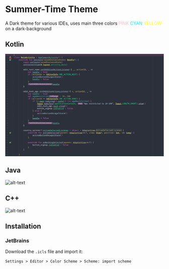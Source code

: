# Summer-Time Theme

A Dark theme for various IDEs, uses main three colors <span style="color:pink">PINK</span> <span style="color:cyan">CYAN</span> <span style="color:yellow">YELLOW</span> on a dark-background 

## Kotlin

![alt-text][kotlin]

## Java

![alt-text][intellij]

## C++

![alt-text][clion]

[intellij]: https://github.com/denvash/Summer-Time-theme/blob/master/IntellijExample.png?raw=true "intellij screen"
[clion]: https://github.com/denvash/Summer-Time-theme/blob/master/ClionExample.png?raw=true "clion screen"
[kotlin]: KotlinExample.png "kotlin screen"

## Installation

### JetBrains

Download the `.icls` file and import it:

    Settings > Editor > Color Scheme > Scheme: import scheme